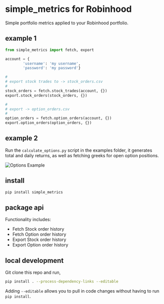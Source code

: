 # simple_metrics for Robinhood
Simple portfolio metrics applied to your Robinhood portfolio.

## example 1

```py
from simple_metrics import fetch, export

account = {
        'username': 'my username',
        'password': 'my password'}

#
# export stock trades to -> stock_orders.csv
#
stock_orders = fetch.stock_trades(account, {})
export.stock_orders(stock_orders, {})

#
# export -> option_orders.csv
#
option_orders = fetch.option_orders(account, {})
export.option_orders(option_orders, {})
```

## example 2

Run the `calculate_options.py` script  in the examples folder, it generates total and daily returns, as well as fetching greeks for open option positions.

![Options Example](examples/picture-calculate.png)


## install
```sh
pip install simple_metrics
```

## package api

Functionality includes:

- Fetch Stock order history
- Fetch Option order history
- Export Stock order history
- Export Option order history

## local development
Git clone this repo and run,
```bash
pip install . --process-dependency-links --editable
```

Adding `--editable` allows you to pull in code changes without
having to run `pip install`.
